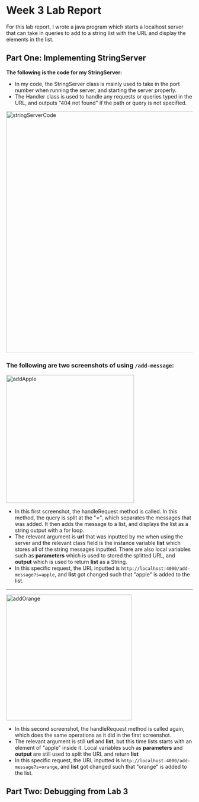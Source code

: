 # Week 3 Lab Report
For this lab report, I wrote a java program which starts a localhost server that can take in queries to add to a string list with the URL and display the elements in the list. 
## Part One: Implementing StringServer
**The following is the code for my StringServer:**
- In my code, the StringServer class is mainly used to take in the port number when running the server, and starting the server properly.
- The Handler class is used to handle any requests or queries typed in the URL, and outputs "404 not found" if the path or query is not specified.

<img width="652" alt="stringServerCode" src="https://user-images.githubusercontent.com/122562552/215205003-e50eb0ac-5af4-4abc-8f8e-fd031ba0e9f4.PNG">



### The following are two screenshots of using `/add-message`:

<img width="345" alt="addApple" src="https://user-images.githubusercontent.com/122562552/215206197-d7c0782e-0b3e-41b3-a661-6694ef6b45d4.PNG">

* In this first screenshot, the handleRequest method is called. In this method, the query is split at the "=", which separates the messages that was added. It then adds the message to a list, and displays the list as a string output with a for loop. 
* The relevant argument is **url** that was inputted by me when using the server and the relevant class field is the instance variable **list** which stores all of the string messages inputted. There are also local variables such as **parameters** which is used to stored the splitted URL, and **output** which is used to return **list** as a String. 
* In this specific request, the URL inputted is `http://localhost:4000/add-message?s=apple`, and **list** got changed such that "apple" is added to the list. 

---
<img width="339" alt="addOrange" src="https://user-images.githubusercontent.com/122562552/215206205-0a0a18f1-4a81-49b5-8852-5442b1c8c50b.PNG">

* In this second screenshot, the handleRequest method is called again, which does the same operations as it did in the first screenshot.
* The relevant argument is still **url** and **list**, but this time lists starts with an element of "apple" inside it. Local variables such as **parameters** and **output** are still used to split the URL and return **list**
* In this specific request, the URL inputted is `http://localhost:4000/add-message?s=orange`, and **list** got changed such that "orange" is added to the list. 


## Part Two: Debugging from Lab 3

